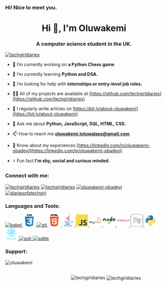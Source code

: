 ### Hi! Nice to meet you.  

<h1 align="center">Hi 👋, I'm Oluwakemi</h1>
<h3 align="center">A computer science student in the UK.</h3>

<p align="left"> <a href="https://twitter.com/techgirldiaries" target="blank"><img src="https://img.shields.io/twitter/follow/techgirldiaries?logo=twitter&style=for-the-badge" alt="techgirldiaries" /></a> </p>

- 🔭 I’m currently working on **a Python Chess game**

- 🌱 I’m currently learning **Python and DSA.**

- 🤝 I’m looking for help with **internships or entry-level job roles.**

- 👨‍💻 All of my projects are available at [https://github.com/techgirldiaries](https://github.com/techgirldiaries)

- 📝 I regularly write articles on [https://bit.ly/about-oluwakemi](https://bit.ly/about-oluwakemi)

- 💬 Ask me about **Python, JavaScript, SQL, HTML, CSS.**

- 📫 How to reach me **oluwakemi.toluwalase@gmail.com**

- 📄 Know about my experiences [https://linkedin.com/in/oluwakemi-obadeyi](https://linkedin.com/in/oluwakemi-obadeyi)

- ⚡ Fun fact **I'm shy, social and curious minded.**

<h3 align="left">Connect with me:</h3>
<p align="left">
<a href="https://codepen.io/techgirldiaries" target="blank"><img align="center" src="https://raw.githubusercontent.com/rahuldkjain/github-profile-readme-generator/master/src/images/icons/Social/codepen.svg" alt="techgirldiaries" height="30" width="40" /></a>
<a href="https://twitter.com/techgirldiaries" target="blank"><img align="center" src="https://raw.githubusercontent.com/rahuldkjain/github-profile-readme-generator/master/src/images/icons/Social/twitter.svg" alt="techgirldiaries" height="30" width="40" /></a>
<a href="https://linkedin.com/in/oluwakemi-obadeyi" target="blank"><img align="center" src="https://raw.githubusercontent.com/rahuldkjain/github-profile-readme-generator/master/src/images/icons/Social/linked-in-alt.svg" alt="oluwakemi-obadeyi" height="30" width="40" /></a>
<a href="https://instagram.com/diariesofatechgirl" target="blank"><img align="center" src="https://raw.githubusercontent.com/rahuldkjain/github-profile-readme-generator/master/src/images/icons/Social/instagram.svg" alt="diariesofatechgirl" height="30" width="40" /></a>
</p>

<h3 align="left">Languages and Tools:</h3>
<p align="left"> <a href="https://babeljs.io/" target="_blank" rel="noreferrer"> <img src="https://www.vectorlogo.zone/logos/babeljs/babeljs-icon.svg" alt="babel" width="40" height="40"/> </a> <a href="https://www.w3schools.com/css/" target="_blank" rel="noreferrer"> <img src="https://raw.githubusercontent.com/devicons/devicon/master/icons/css3/css3-original-wordmark.svg" alt="css3" width="40" height="40"/> </a> <a href="https://git-scm.com/" target="_blank" rel="noreferrer"> <img src="https://www.vectorlogo.zone/logos/git-scm/git-scm-icon.svg" alt="git" width="40" height="40"/> </a> <a href="https://www.w3.org/html/" target="_blank" rel="noreferrer"> <img src="https://raw.githubusercontent.com/devicons/devicon/master/icons/html5/html5-original-wordmark.svg" alt="html5" width="40" height="40"/> </a> <a href="https://www.java.com" target="_blank" rel="noreferrer"> <img src="https://raw.githubusercontent.com/devicons/devicon/master/icons/java/java-original.svg" alt="java" width="40" height="40"/> </a> <a href="https://developer.mozilla.org/en-US/docs/Web/JavaScript" target="_blank" rel="noreferrer"> <img src="https://raw.githubusercontent.com/devicons/devicon/master/icons/javascript/javascript-original.svg" alt="javascript" width="40" height="40"/> </a> <a href="https://www.mysql.com/" target="_blank" rel="noreferrer"> <img src="https://raw.githubusercontent.com/devicons/devicon/master/icons/mysql/mysql-original-wordmark.svg" alt="mysql" width="40" height="40"/> </a> <a href="https://nodejs.org" target="_blank" rel="noreferrer"> <img src="https://raw.githubusercontent.com/devicons/devicon/master/icons/nodejs/nodejs-original-wordmark.svg" alt="nodejs" width="40" height="40"/> </a> <a href="https://www.oracle.com/" target="_blank" rel="noreferrer"> <img src="https://raw.githubusercontent.com/devicons/devicon/master/icons/oracle/oracle-original.svg" alt="oracle" width="40" height="40"/> </a> <a href="https://www.photoshop.com/en" target="_blank" rel="noreferrer"> <img src="https://raw.githubusercontent.com/devicons/devicon/master/icons/photoshop/photoshop-line.svg" alt="photoshop" width="40" height="40"/> </a> <a href="https://www.python.org" target="_blank" rel="noreferrer"> <img src="https://raw.githubusercontent.com/devicons/devicon/master/icons/python/python-original.svg" alt="python" width="40" height="40"/> </a> <a href="https://reactjs.org/" target="_blank" rel="noreferrer"> <img src="https://raw.githubusercontent.com/devicons/devicon/master/icons/react/react-original-wordmark.svg" alt="react" width="40" height="40"/> </a> <a href="https://lucene.apache.org/solr/" target="_blank" rel="noreferrer"> <img src="https://www.vectorlogo.zone/logos/apache_solr/apache_solr-icon.svg" alt="solr" width="40" height="40"/> </a> <a href="https://www.sqlite.org/" target="_blank" rel="noreferrer"> <img src="https://www.vectorlogo.zone/logos/sqlite/sqlite-icon.svg" alt="sqlite" width="40" height="40"/> </a> </p>

<h3 align="left">Support:</h3>
<p><a href="https://www.buymeacoffee.com/oluwakemi"> <img align="left" src="https://cdn.buymeacoffee.com/buttons/v2/default-yellow.png" height="50" width="210" alt="oluwakemi" /></a></p><br><br>

<p><img align="left" src="https://github-readme-stats.vercel.app/api/top-langs?username=techgirldiaries&show_icons=true&locale=en&layout=compact" alt="techgirldiaries" /></p>

<p>&nbsp;<img align="center" src="https://github-readme-stats.vercel.app/api?username=techgirldiaries&show_icons=true&locale=en" alt="techgirldiaries" /></p>
